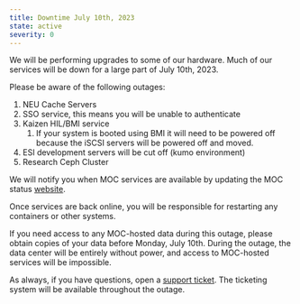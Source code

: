 ```yaml
---
title: Downtime July 10th, 2023
state: active
severity: 0
---
```


We will be performing upgrades to some of our hardware. Much of our
services will be down for a large part of July 10th, 2023.

Please be aware of the following outages:

1. NEU Cache Servers
1. SSO service, this means you will be unable to authenticate
1. Kaizen HIL/BMI service
   1. If your system is booted using BMI it will need to be
   powered off because the iSCSI servers will be powered off and moved.
1. ESI development servers will be cut off (kumo environment)
1. Research Ceph Cluster

We will notify you when MOC services are available by updating the
MOC status [website][status].

Once services are back online, you will be responsible for restarting
any containers or other systems.

If you need access to any MOC-hosted data during this outage, please
obtain copies of your data before Monday, July 10th. During the outage,
the data center will be entirely without power, and access to MOC-hosted
services will be impossible.

As always, if you have questions, open a [support ticket][ticket].
The ticketing system will be available throughout the outage.

[ticket]: https://support.massopen.cloud
[status]: https://status.massopen.cloud/
